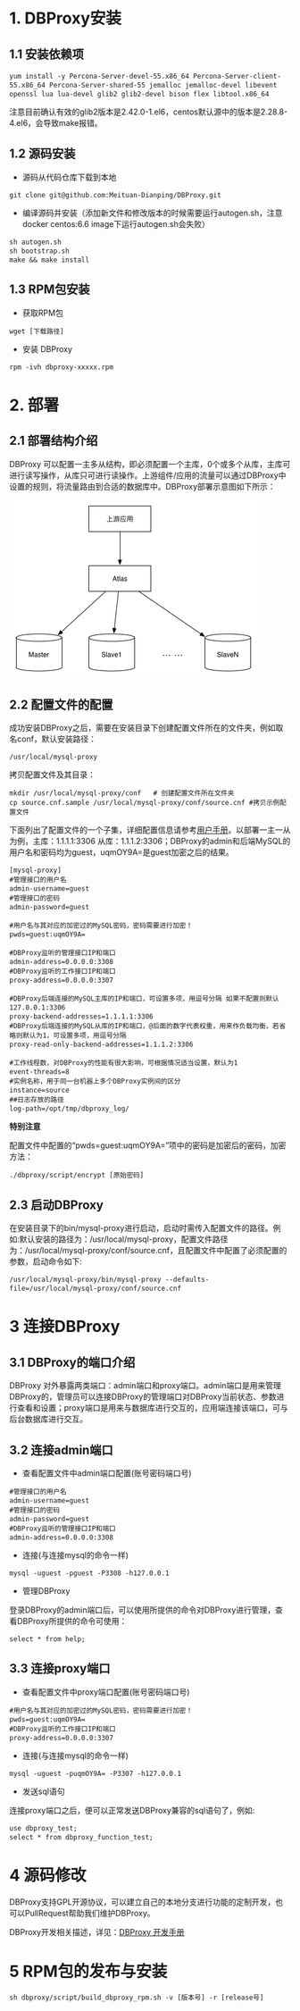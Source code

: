 # 1. DBProxy安装
## 1.1 安装依赖项

```
yum install -y Percona-Server-devel-55.x86_64 Percona-Server-client-55.x86_64 Percona-Server-shared-55 jemalloc jemalloc-devel libevent openssl lua lua-devel glib2 glib2-devel bison flex libtool.x86_64
```

注意目前确认有效的glib2版本是2.42.0-1.el6，centos默认源中的版本是2.28.8-4.el6，会导致make报错。

## 1.2 源码安装

- 源码从代码仓库下载到本地  
 
```
git clone git@github.com:Meituan-Dianping/DBProxy.git
```

- 编译源码并安装（添加新文件和修改版本的时候需要运行autogen.sh，注意docker centos:6.6 image下运行autogen.sh会失败）
```
sh autogen.sh
sh bootstrap.sh
make && make install
```

## 1.3 RPM包安装

- 获取RPM包

```
wget [下载路径]
```

- 安装 DBProxy

```
rpm -ivh dbproxy-xxxxx.rpm
``` 

# 2. 部署
## 2.1 部署结构介绍  
   
DBProxy 可以配置一主多从结构，即必须配置一个主库，0个或多个从库，主库可进行读写操作，从库只可进行读操作。上游组件/应用的流量可以通过DBProxy中设置的规则，将流量路由到合适的数据库中。DBProxy部署示意图如下所示：

![](./img/deploy.bmp)

## 2.2 配置文件的配置

成功安装DBProxy之后，需要在安装目录下创建配置文件所在的文件夹，例如取名conf，默认安装路径：

```
/usr/local/mysql-proxy
```

拷贝配置文件及其目录： 

```
mkdir /usr/local/mysql-proxy/conf   # 创建配置文件所在文件夹
cp source.cnf.sample /usr/local/mysql-proxy/conf/source.cnf #拷贝示例配置文件
```

下面列出了配置文件的一个子集，详细配置信息请参考[用户手册](USER_GUIDE.md)。以部署一主一从为例，主库：1.1.1.1:3306 从库：1.1.1.2:3306；DBProxy的admin和后端MySQL的用户名和密码均为guest，uqmOY9A=是guest加密之后的结果。 

```
[mysql-proxy]
#管理接口的用户名
admin-username=guest
#管理接口的密码
admin-password=guest

#用户名与其对应的加密过的MySQL密码，密码需要进行加密！
pwds=guest:uqmOY9A=

#DBProxy监听的管理接口IP和端口
admin-address=0.0.0.0:3308
#DBProxy监听的工作接口IP和端口
proxy-address=0.0.0.0:3307

#DBProxy后端连接的MySQL主库的IP和端口，可设置多项，用逗号分隔 如果不配置则默认127.0.0.1:3306
proxy-backend-addresses=1.1.1.1:3306
#DBProxy后端连接的MySQL从库的IP和端口，@后面的数字代表权重，用来作负载均衡，若省略则默认为1，可设置多项，用逗号分隔
proxy-read-only-backend-addresses=1.1.1.2:3306

#工作线程数，对DBProxy的性能有很大影响，可根据情况适当设置，默认为1
event-threads=8
#实例名称，用于同一台机器上多个DBProxy实例间的区分
instance=source
##日志存放的路径
log-path=/opt/tmp/dbproxy_log/
``` 

**特别注意**

配置文件中配置的“pwds=guest:uqmOY9A=”项中的密码是加密后的密码，加密方法：

```
./dbproxy/script/encrypt [原始密码]

```

## 2.3 启动DBProxy   
在安装目录下的bin/mysql-proxy进行启动，启动时需传入配置文件的路径。例如:默认安装的路径为：/usr/local/mysql-proxy，配置文件路径为：/usr/local/mysql-proxy/conf/source.cnf，且配置文件中配置了必须配置的参数，启动命令如下:

```
/usr/local/mysql-proxy/bin/mysql-proxy --defaults-file=/usr/local/mysql-proxy/conf/source.cnf
```

# 3 连接DBProxy 
## 3.1 DBProxy的端口介绍   
DBProxy 对外暴露两类端口：admin端口和proxy端口。admin端口是用来管理DBProxy的，管理员可以连接DBProxy的管理端口对DBProxy当前状态、参数进行查看和设置；proxy端口是用来与数据库进行交互的，应用端连接该端口，可与后台数据库进行交互。


## 3.2 连接admin端口  
- 查看配置文件中admin端口配置(账号密码端口号)   

```
#管理接口的用户名
admin-username=guest
#管理接口的密码
admin-password=guest
#DBProxy监听的管理接口IP和端口
admin-address=0.0.0.0:3308
```

- 连接(与连接mysql的命令一样)   

```
mysql -uguest -pguest -P3308 -h127.0.0.1
```

- 管理DBProxy

登录DBProxy的admin端口后，可以使用所提供的命令对DBProxy进行管理，查看DBProxy所提供的命令可使用：  

```
select * from help;
```

## 3.3 连接proxy端口   
- 查看配置文件中proxy端口配置(账号密码端口号)

``` 
#用户名与其对应的加密过的MySQL密码，密码需要进行加密！
pwds=guest:uqmOY9A=
#DBProxy监听的工作接口IP和端口
proxy-address=0.0.0.0:3307
```

- 连接(与连接mysql的命令一样)

```
mysql -uguest -puqmOY9A= -P3307 -h127.0.0.1
```

- 发送sql语句 

连接proxy端口之后，便可以正常发送DBProxy兼容的sql语句了，例如:

```
use dbproxy_test;
select * from dbproxy_function_test;
```

# 4 源码修改  
DBProxy支持GPL开源协议，可以建立自己的本地分支进行功能的定制开发，也可以PullRequest帮助我们维护DBProxy。

DBProxy开发相关描述，详见：[DBProxy 开发手册](./PROGRAMMING_GUIDE.md)

# 5 RPM包的发布与安装   


```
sh dbproxy/script/build_dbproxy_rpm.sh -v [版本号] -r [release号]
```

